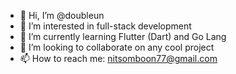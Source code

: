 - 👋 Hi, I’m @doubleun
- 👀 I’m interested in full-stack development
- 🌱 I’m currently learning Flutter (Dart) and Go Lang
- 💞️ I’m looking to collaborate on any cool project
- 📫 How to reach me: nitsomboon77@gmail.com
